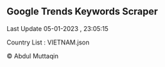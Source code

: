 

## Google Trends Keywords Scraper 
 
Last Update 05-01-2023 , 23:05:15

Country List :
VIETNAM.json



© Abdul Muttaqin 

